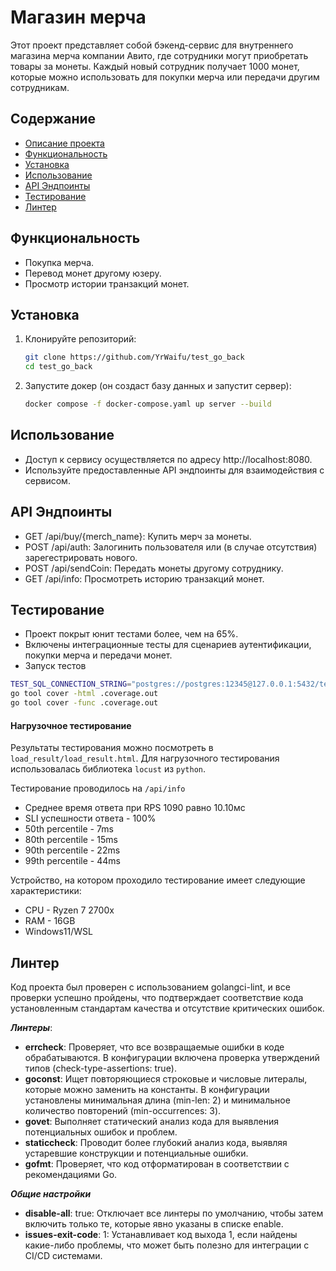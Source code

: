 # Магазин мерча

Этот проект представляет собой бэкенд-сервис для внутреннего магазина мерча компании Авито, где сотрудники могут приобретать товары за монеты. Каждый новый сотрудник получает 1000 монет, которые можно использовать для покупки мерча или передачи другим сотрудникам.

## Содержание
- [Описание проекта](#описание-проекта)
- [Функциональность](#функциональность)
- [Установка](#установка)
- [Использование](#использование)
- [API Эндпоинты](#api-эндпоинты)
- [Тестирование](#тестирование)
- [Линтер](#линтер)

## Функциональность
- Покупка мерча.
- Перевод монет другому юзеру.
- Просмотр истории транзакций монет.

## Установка

1. Клонируйте репозиторий:
   ```bash
   git clone https://github.com/YrWaifu/test_go_back
   cd test_go_back
   ```

2. Запустите докер (он создаст базу данных и запустит сервер):
   ```bash
   docker compose -f docker-compose.yaml up server --build
   ```

## Использование

* Доступ к сервису осуществляется по адресу http://localhost:8080.
* Используйте предоставленные API эндпоинты для взаимодействия с сервисом.

## API Эндпоинты
* GET /api/buy/{merch_name}: Купить мерч за монеты. 
* POST /api/auth: Залогинить пользователя или (в случае отсутствия) зарегестрировать нового.
* POST /api/sendCoin: Передать монеты другому сотруднику.
* GET /api/info: Просмотреть историю транзакций монет.

## Тестирование

* Проект покрыт юнит тестами более, чем на 65%.
* Включены интеграционные тесты для сценариев аутентификации, покупки мерча и передачи монет.
* Запуск тестов 
```bash
TEST_SQL_CONNECTION_STRING="postgres://postgres:12345@127.0.0.1:5432/test?sslmode=disable" go test ./...
go tool cover -html .coverage.out 
go tool cover -func .coverage.out 
```
#### Нагрузочное тестирование

Результаты тестирования можно посмотреть в `load_result/load_result.html`. Для нагрузочного тестирования использовалась библиотека `locust` из `python`.

Тестирование проводилось на `/api/info`
* Среднее время ответа при RPS 1090 равно 10.10мс
* SLI успешности ответа - 100%
* 50th percentile - 7ms
* 80th percentile - 15ms
* 90th percentile - 22ms
* 99th percentile - 44ms

Устройство, на котором проходило тестирование имеет следующие характеристики:
* CPU - Ryzen 7 2700x
* RAM - 16GB
* Windows11/WSL


## Линтер

Код проекта был проверен с использованием golangci-lint, и все проверки успешно пройдены, что подтверждает соответствие кода установленным стандартам качества и отсутствие критических ошибок.

**_Линтеры_**:
* **errcheck**: Проверяет, что все возвращаемые ошибки в коде обрабатываются. В конфигурации включена проверка утверждений типов (check-type-assertions: true).
* **goconst**: Ищет повторяющиеся строковые и числовые литералы, которые можно заменить на константы. В конфигурации установлены минимальная длина (min-len: 2) и минимальное количество повторений (min-occurrences: 3).
* **govet**: Выполняет статический анализ кода для выявления потенциальных ошибок и проблем.
* **staticcheck**: Проводит более глубокий анализ кода, выявляя устаревшие конструкции и потенциальные ошибки.
* **gofmt**: Проверяет, что код отформатирован в соответствии с рекомендациями Go.

**_Общие настройки_**
* **disable-all**: true: Отключает все линтеры по умолчанию, чтобы затем включить только те, которые явно указаны в списке enable.
* **issues-exit-code**: 1: Устанавливает код выхода 1, если найдены какие-либо проблемы, что может быть полезно для интеграции с CI/CD системами.
